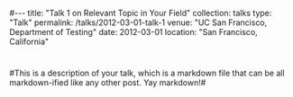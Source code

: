 #---
title: "Talk 1 on Relevant Topic in Your Field"
collection: talks
type: "Talk"
permalink: /talks/2012-03-01-talk-1
venue: "UC San Francisco, Department of Testing"
date: 2012-03-01
location: "San Francisco, California"
#

#This is a description of your talk, which is a markdown file that can be all markdown-ified like any other post. Yay markdown!#
